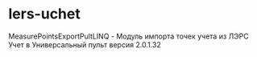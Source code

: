 # lers-uchet
MeasurePointsExportPultLINQ - Модуль импорта точек учета из ЛЭРС Учет в Универсальный пульт версия 2.0.1.32
